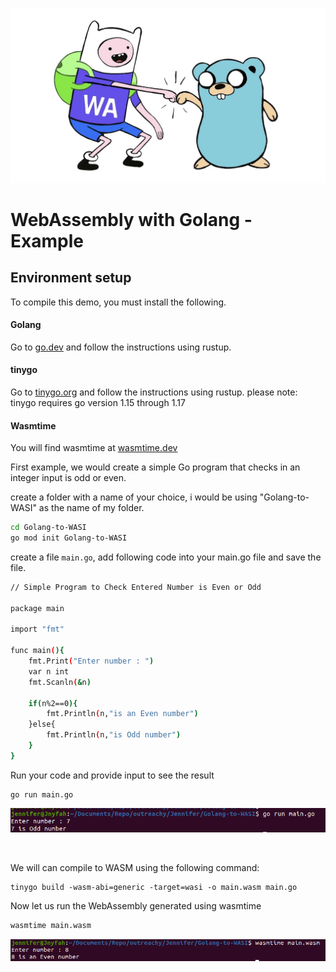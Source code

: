 ![Alt text](/Jennifer/images/4f93d37b538c.jpg?raw=true)

# WebAssembly with Golang - Example

## Environment setup

To compile this demo, you must install the following.

#### Golang

Go to [go.dev](https://go.dev/) and follow the instructions using rustup.

#### tinygo

Go to [tinygo.org](https://tinygo.org/getting-started/install/) and follow the instructions using rustup.
please note: tinygo requires go version 1.15 through 1.17

#### Wasmtime

You will find wasmtime at [wasmtime.dev](https://wasmtime.dev/)


First example, we would create a simple Go program that checks in an integer input is odd or even.

create a folder with a name of your choice, i would be using "Golang-to-WASI" as the name of my folder.

```bash
cd Golang-to-WASI
go mod init Golang-to-WASI
```
create a file `main.go`, add following code into your main.go file and save the file.

```bash
// Simple Program to Check Entered Number is Even or Odd

package main

import "fmt"

func main(){
    fmt.Print("Enter number : ")
    var n int
    fmt.Scanln(&n)
    
    if(n%2==0){
        fmt.Println(n,"is an Even number")
    }else{
        fmt.Println(n,"is Odd number")
    }
}

```
Run your code and provide input to see the result
```
go run main.go
```
<img src="Jennifer/images/Screenshot1.png">
<p>&nbsp;</p>

We will can compile to WASM using the following command:
```
tinygo build -wasm-abi=generic -target=wasi -o main.wasm main.go
```

Now let us run the WebAssembly generated using wasmtime
```bash
wasmtime main.wasm
```
<img src="Jennifer/images/Screenshot2.png">
<p>&nbsp;</p>